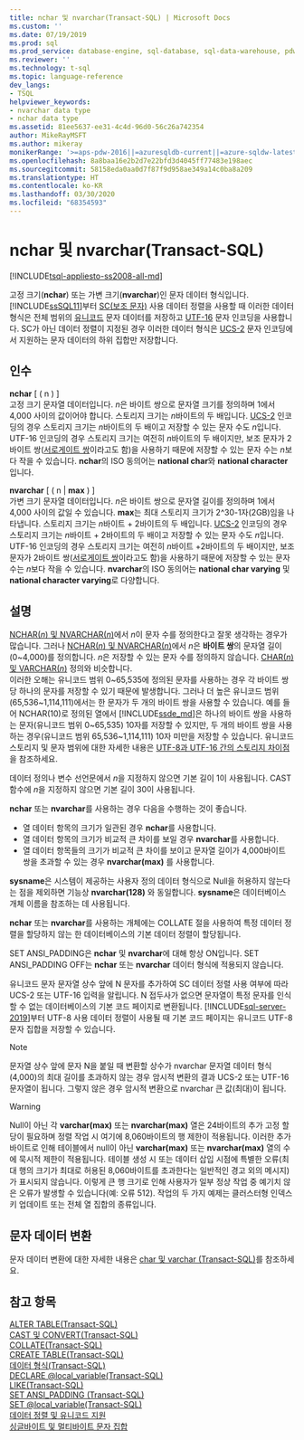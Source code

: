 ```yaml
---
title: nchar 및 nvarchar(Transact-SQL) | Microsoft Docs
ms.custom: ''
ms.date: 07/19/2019
ms.prod: sql
ms.prod_service: database-engine, sql-database, sql-data-warehouse, pdw
ms.reviewer: ''
ms.technology: t-sql
ms.topic: language-reference
dev_langs:
- TSQL
helpviewer_keywords:
- nvarchar data type
- nchar data type
ms.assetid: 81ee5637-ee31-4c4d-96d0-56c26a742354
author: MikeRayMSFT
ms.author: mikeray
monikerRange: '>=aps-pdw-2016||=azuresqldb-current||=azure-sqldw-latest||>=sql-server-2016||=sqlallproducts-allversions||>=sql-server-linux-2017||=azuresqldb-mi-current'
ms.openlocfilehash: 8a8baa16e2b2d7e22bfd3d4045ff77483e198aec
ms.sourcegitcommit: 58158eda0aa0d7f87f9d958ae349a14c0ba8a209
ms.translationtype: HT
ms.contentlocale: ko-KR
ms.lasthandoff: 03/30/2020
ms.locfileid: "68354593"
---
```

# <a name="nchar-and-nvarchar-transact-sql"></a>nchar 및 nvarchar(Transact-SQL)
[!INCLUDE[tsql-appliesto-ss2008-all-md](../../includes/tsql-appliesto-ss2008-all-md.md)]

고정 크기(**nchar**) 또는 가변 크기(**nvarchar**)인 문자 데이터 형식입니다. [!INCLUDE[ssSQL11](../../includes/sssql11-md.md)]부터 [SC(보조 문자)](../../relational-databases/collations/collation-and-unicode-support.md#Supplementary_Characters) 사용 데이터 정렬을 사용할 때 이러한 데이터 형식은 전체 범위의 [유니코드](../../relational-databases/collations/collation-and-unicode-support.md#Unicode_Defn) 문자 데이터를 저장하고 [UTF-16](https://www.wikipedia.org/wiki/UTF-16) 문자 인코딩을 사용합니다. SC가 아닌 데이터 정렬이 지정된 경우 이러한 데이터 형식은 [UCS-2](https://www.wikipedia.org/wiki/Universal_Coded_Character_Set#Encoding_forms) 문자 인코딩에서 지원하는 문자 데이터의 하위 집합만 저장합니다.
  
## <a name="arguments"></a>인수  
**nchar** [ ( n ) ]  
고정 크기 문자열 데이터입니다. *n*은 바이트 쌍으로 문자열 크기를 정의하며 1에서 4,000 사이의 값이어야 합니다. 스토리지 크기는 *n*바이트의 두 배입니다. [UCS-2](https://www.wikipedia.org/wiki/UTF-16#U+0000_to_U+D7FF_and_U+E000_to_U+FFFF) 인코딩의 경우 스토리지 크기는 *n*바이트의 두 배이고 저장할 수 있는 문자 수도 *n*입니다. UTF-16 인코딩의 경우 스토리지 크기는 여전히 *n*바이트의 두 배이지만, 보조 문자가 2바이트 쌍([서로게이트 쌍](https://www.wikipedia.org/wiki/UTF-16#U+010000_to_U+10FFFF)이라고도 함)을 사용하기 때문에 저장할 수 있는 문자 수는 *n*보다 작을 수 있습니다. **nchar**의 ISO 동의어는 **national char**와 **national character**입니다.
  
**nvarchar** [ ( n | **max** ) ]  
가변 크기 문자열 데이터입니다. *n*은 바이트 쌍으로 문자열 길이를 정의하며 1에서 4,000 사이의 값일 수 있습니다. **max**는 최대 스토리지 크기가 2^30-1자(2GB)임을 나타냅니다. 스토리지 크기는 *n*바이트 + 2바이트의 두 배입니다. [UCS-2](https://www.wikipedia.org/wiki/UTF-16#U+0000_to_U+D7FF_and_U+E000_to_U+FFFF) 인코딩의 경우 스토리지 크기는 *n*바이트 + 2바이트의 두 배이고 저장할 수 있는 문자 수도 *n*입니다. UTF-16 인코딩의 경우 스토리지 크기는 여전히 *n*바이트 +2바이트의 두 배이지만, 보조 문자가 2바이트 쌍([서로게이트 쌍](https://www.wikipedia.org/wiki/UTF-16#U+010000_to_U+10FFFF)이라고도 함)을 사용하기 때문에 저장할 수 있는 문자 수는 *n*보다 작을 수 있습니다. **nvarchar**의 ISO 동의어는 **national char varying** 및 **national character varying**로 다양합니다.
  
## <a name="remarks"></a>설명  
[NCHAR(*n*) 및 NVARCHAR(*n*)](../../t-sql/data-types/nchar-and-nvarchar-transact-sql.md)에서 *n*이 문자 수를 정의한다고 잘못 생각하는 경우가 많습니다. 그러나 [NCHAR(*n*) 및 NVARCHAR(*n*)](../../t-sql/data-types/nchar-and-nvarchar-transact-sql.md)에서 *n*은 **바이트 쌍**의 문자열 길이(0~4,000)를 정의합니다. *n*은 저장할 수 있는 문자 수를 정의하지 않습니다. [CHAR(*n*) 및 VARCHAR(*n*)](../../t-sql/data-types/char-and-varchar-transact-sql.md) 정의와 비슷합니다.   
이러한 오해는 유니코드 범위 0~65,535에 정의된 문자를 사용하는 경우 각 바이트 쌍당 하나의 문자를 저장할 수 있기 때문에 발생합니다. 그러나 더 높은 유니코드 범위(65,536~1,114,111)에서는 한 문자가 두 개의 바이트 쌍을 사용할 수 있습니다. 예를 들어 NCHAR(10)로 정의된 열에서 [!INCLUDE[ssde_md](../../includes/ssde_md.md)]은 하나의 바이트 쌍을 사용하는 문자(유니코드 범위 0~65,535) 10자를 저장할 수 있지만, 두 개의 바이트 쌍을 사용하는 경우(유니코드 범위 65,536~1,114,111) 10자 미만을 저장할 수 있습니다. 유니코드 스토리지 및 문자 범위에 대한 자세한 내용은 [UTF-8과 UTF-16 간의 스토리지 차이점](../../relational-databases/collations/collation-and-unicode-support.md#storage_differences)을 참조하세요.     

데이터 정의나 변수 선언문에서 *n*을 지정하지 않으면 기본 길이 1이 사용됩니다. CAST 함수에 *n*을 지정하지 않으면 기본 길이 30이 사용됩니다.

**nchar** 또는 **nvarchar**를 사용하는 경우 다음을 수행하는 것이 좋습니다.
- 열 데이터 항목의 크기가 일관된 경우 **nchar**를 사용합니다.  
- 열 데이터 항목의 크기가 비교적 큰 차이를 보일 경우 **nvarchar**를 사용합니다.  
- 열 데이터 항목들의 크기가 비교적 큰 차이를 보이고 문자열 길이가 4,000바이트 쌍을 초과할 수 있는 경우 **nvarchar(max)** 를 사용합니다.  
  
**sysname**은 시스템이 제공하는 사용자 정의 데이터 형식으로 Null을 허용하지 않는다는 점을 제외하면 기능상 **nvarchar(128)** 와 동일합니다. **sysname**은 데이터베이스 개체 이름을 참조하는 데 사용됩니다.
  
**nchar** 또는 **nvarchar**를 사용하는 개체에는 COLLATE 절을 사용하여 특정 데이터 정렬을 할당하지 않는 한 데이터베이스의 기본 데이터 정렬이 할당됩니다.
  
SET ANSI_PADDING은 **nchar** 및 **nvarchar**에 대해 항상 ON입니다. SET ANSI_PADDING OFF는 **nchar** 또는 **nvarchar** 데이터 형식에 적용되지 않습니다.
  
유니코드 문자 문자열 상수 앞에 N 문자를 추가하여 SC 데이터 정렬 사용 여부에 따라 UCS-2 또는 UTF-16 입력을 알립니다. N 접두사가 없으면 문자열이 특정 문자를 인식할 수 없는 데이터베이스의 기본 코드 페이지로 변환됩니다. [!INCLUDE[sql-server-2019](../../includes/sssqlv15-md.md)]부터 UTF-8 사용 데이터 정렬이 사용될 때 기본 코드 페이지는 유니코드 UTF-8 문자 집합을 저장할 수 있습니다. 
 
> [!NOTE]  
> 문자열 상수 앞에 문자 N을 붙일 때 변환할 상수가 nvarchar 문자열 데이터 형식(4,000)의 최대 길이를 초과하지 않는 경우 암시적 변환의 결과 UCS-2 또는 UTF-16 문자열이 됩니다. 그렇지 않은 경우 암시적 변환으로 nvarchar 큰 값(최대)이 됩니다.
  
> [!WARNING]  
> Null이 아닌 각 **varchar(max)** 또는 **nvarchar(max)** 열은 24바이트의 추가 고정 할당이 필요하며 정렬 작업 시 여기에 8,060바이트의 행 제한이 적용됩니다. 이러한 추가 바이트로 인해 테이블에서 null이 아닌 **varchar(max)** 또는 **nvarchar(max)** 열의 수에 묵시적 제한이 적용됩니다. 테이블 생성 시 또는 데이터 삽입 시점에 특별한 오류(최대 행의 크기가 최대로 허용된 8,060바이트를 초과한다는 일반적인 경고 외의 메시지)가 표시되지 않습니다. 이렇게 큰 행 크기로 인해 사용자가 일부 정상 작업 중 예기치 않은 오류가 발생할 수 있습니다(예: 오류 512).  작업의 두 가지 예제는 클러스터형 인덱스 키 업데이트 또는 전체 열 집합의 종류입니다.
  
## <a name="converting-character-data"></a>문자 데이터 변환  
문자 데이터 변환에 대한 자세한 내용은 [char 및 varchar &#40;Transact-SQL&#41;](../../t-sql/data-types/char-and-varchar-transact-sql.md)를 참조하세요.
  
## <a name="see-also"></a>참고 항목
[ALTER TABLE&#40;Transact-SQL&#41;](../../t-sql/statements/alter-table-transact-sql.md)  
[CAST 및 CONVERT&#40;Transact-SQL&#41;](../../t-sql/functions/cast-and-convert-transact-sql.md)  
[COLLATE&#40;Transact-SQL&#41;](https://msdn.microsoft.com/library/4ba6b7d8-114a-4f4e-bb38-fe5697add4e9)  
[CREATE TABLE&#40;Transact-SQL&#41;](../../t-sql/statements/create-table-transact-sql.md)  
[데이터 형식&#40;Transact-SQL&#41;](../../t-sql/data-types/data-types-transact-sql.md)  
[DECLARE @local_variable&#40;Transact-SQL&#41;](../../t-sql/language-elements/declare-local-variable-transact-sql.md)  
[LIKE&#40;Transact-SQL&#41;](../../t-sql/language-elements/like-transact-sql.md)  
[SET ANSI_PADDING &#40;Transact-SQL&#41;](../../t-sql/statements/set-ansi-padding-transact-sql.md)  
[SET @local_variable&#40;Transact-SQL&#41;](../../t-sql/language-elements/set-local-variable-transact-sql.md)    
[데이터 정렬 및 유니코드 지원](../../relational-databases/collations/collation-and-unicode-support.md)     
[싱글바이트 및 멀티바이트 문자 집합](/cpp/c-runtime-library/single-byte-and-multibyte-character-sets)  
  
